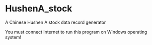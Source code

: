# HushenA_stock
A Chinese Hushen A stock data record generator

You must connect Internet to run this program on Windows operating system!

